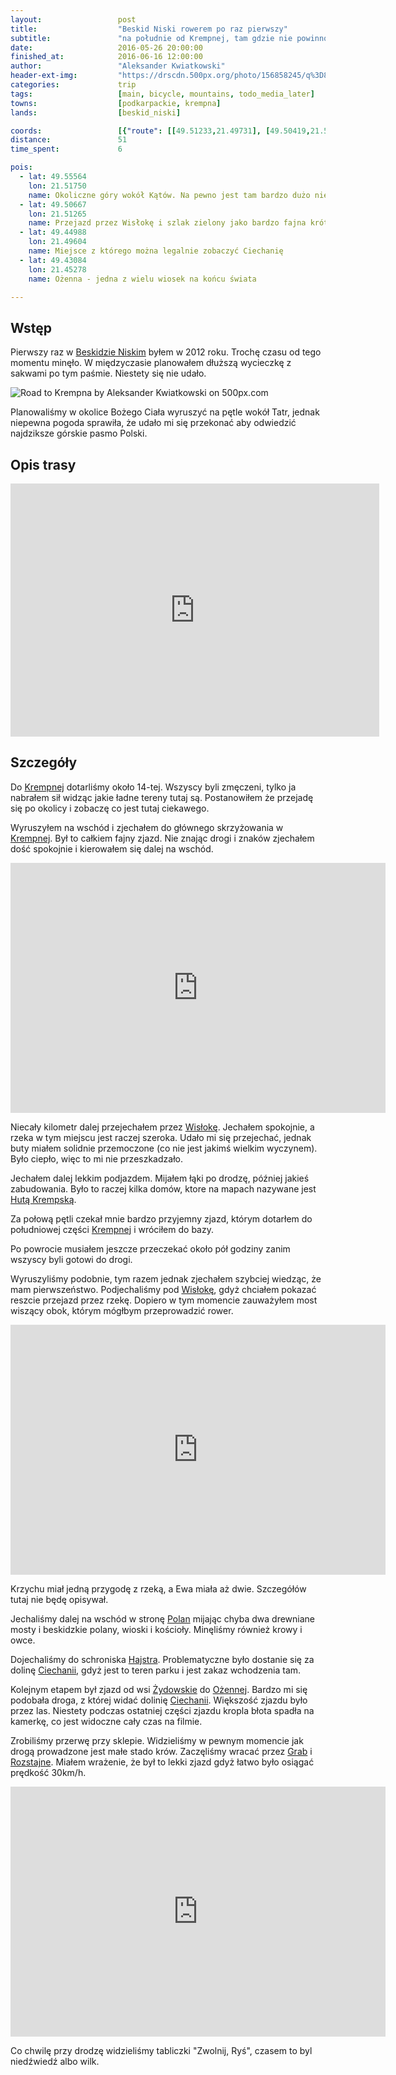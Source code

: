 ```yaml
---
layout:                 post
title:                  "Beskid Niski rowerem po raz pierwszy"
subtitle:               "na południe od Krempnej, tam gdzie nie powinno nas być"
date:                   2016-05-26 20:00:00
finished_at:            2016-06-16 12:00:00
author:                 "Aleksander Kwiatkowski"
header-ext-img:         "https://drscdn.500px.org/photo/156858245/q%3D80_m%3D2000/f78d6ec50b11528fe329fd7d7daf4940"
categories:             trip
tags:                   [main, bicycle, mountains, todo_media_later]
towns:                  [podkarpackie, krempna]
lands:                  [beskid_niski]

coords:                 [{"route": [[49.51233,21.49731], [49.50419,21.51791], [49.49672,21.50830], [49.47888,21.51225], [49.49817,21.48924], [49.51122,21.50057]], "type": "bicycle"}, {"route": [[49.51088,21.50092], [49.50319,21.52478], [49.50531,21.53868], [49.49450,21.56701], [49.48714,21.57010], [49.45992,21.53817], [49.44976,21.53851], [49.43894,21.51568], [49.44608,21.50160], [49.45194,21.50358], [49.44541,21.49130], [49.44301,21.47294], [49.43068,21.45234], [49.44379,21.43466], [49.46561,21.42178], [49.46979,21.42736], [49.48312,21.42770],[49.48914,21.42247], [49.49940,21.42092], [49.50971,21.42616], [49.51779,21.44058], [49.52169,21.47354], [49.51434,21.49620]],"type": "bicycle"}]
distance:               51
time_spent:             6

pois:
  - lat: 49.55564
    lon: 21.51750
    name: Okoliczne góry wokół Kątów. Na pewno jest tam bardzo dużo nieopisanych ścieżek z przepięknymi widokami.
  - lat: 49.50667
    lon: 21.51265
    name: Przejazd przez Wisłokę i szlak zielony jako bardzo fajna krótka pętla pokazująca istotę tych terenów.
  - lat: 49.44988
    lon: 21.49604
    name: Miejsce z którego można legalnie zobaczyć Ciechanię
  - lat: 49.43084
    lon: 21.45278
    name: Ożenna - jedna z wielu wiosek na końcu świata

---
```


[schronisko-hajstra]:             http://hutapolanska.krak.pl/


[wiki-huta-krempska]:             https://pl.wikipedia.org/wiki/Huta_Krempska
[wiki-beskid-niski]:              https://pl.wikipedia.org/wiki/Beskid_Niski
[wiki-krempna]:                   https://pl.wikipedia.org/wiki/Krempna
[wiki-wisloka]:                   https://pl.wikipedia.org/wiki/Wis%C5%82oka
[wiki-polany]:                    https://pl.wikipedia.org/wiki/Polany_(wojew%C3%B3dztwo_podkarpackie)
[wiki-ciechania]:                 https://pl.wikipedia.org/wiki/Ciechania
[wiki-zydowskie]:                 https://pl.wikipedia.org/wiki/%C5%BBydowskie
[wiki-ozenna]:                    https://pl.wikipedia.org/wiki/O%C5%BCenna
[wiki-rozstajne]:                 https://pl.wikipedia.org/wiki/Rozstajne
[wiki-grab]:                      https://pl.wikipedia.org/wiki/Grab_(wojew%C3%B3dztwo_podkarpackie)  

Wstęp
-----

Pierwszy raz w [Beskidzie Niskim][wiki-beskid-niski] byłem w 2012 roku. Trochę czasu
od tego momentu minęło. W międzyczasie planowałem dłuższą wycieczkę z sakwami po tym
paśmie. Niestety się nie udało.

<div class='pixels-photo'>
  <p>
    <img src='https://drscdn.500px.org/photo/157539497/m%3D900/5e3648072f9c9ba45277dca144809406' alt='Road to Krempna by Aleksander Kwiatkowski on 500px.com'>
  </p>
  <a href='https://500px.com/photo/157539497/road-to-krempna-by-aleksander-kwiatkowski' alt='Road to Krempna by Aleksander Kwiatkowski on 500px.com'></a>
</div>
<script type='text/javascript' src='https://500px.com/embed.js'></script>

Planowaliśmy w okolice Bożego Ciała wyruszyć na pętle wokół Tatr, jednak niepewna
pogoda sprawiła, że udało mi się przekonać aby odwiedzić najdziksze górskie pasmo
Polski.


Opis trasy
----------

<iframe height='405' width='590' frameborder='0' allowtransparency='true' scrolling='no' src='https://www.strava.com/activities/592039122/embed/a001e88b174a51ae1642f357224caf603c8e2fd0'></iframe>

Szczegóły
---------

Do [Krempnej][wiki-krempna] dotarliśmy około 14-tej. Wszyscy byli zmęczeni, tylko
ja nabrałem sił widząc jakie ładne tereny tutaj są. Postanowiłem że przejadę się
po okolicy i zobaczę co jest tutaj ciekawego.

Wyruszyłem na wschód i zjechałem do głównego skrzyżowania w [Krempnej][wiki-krempna].
Był to całkiem fajny zjazd. Nie znając drogi i znaków zjechałem dość spokojnie i
kierowałem się dalej na wschód.

<div class="vimeo"><iframe src='http://player.vimeo.com/video/170483059' width="600" height="400" frameborder="0" webkitAllowFullScreen mozallowfullscreen allowFullScreen> </iframe></div>

Niecały kilometr dalej przejechałem przez [Wisłokę][wiki-wisloka]. Jechałem spokojnie,
a rzeka w tym miejscu jest raczej szeroka. Udało mi się przejechać, jednak buty
miałem solidnie przemoczone (co nie jest jakimś wielkim wyczynem).
Było ciepło, więc to mi nie przeszkadzało.

Jechałem dalej lekkim podjazdem. Mijałem łąki po drodzę, później jakieś zabudowania.
Było to raczej kilka domów, ktore na mapach nazywane jest
[Hutą Krempską][wiki-huta-krempska].

Za połową pętli czekał mnie bardzo przyjemny zjazd, którym dotarłem do południowej części
[Krempnej][wiki-krempna] i wróciłem do bazy.

Po powrocie musiałem jeszcze przeczekać około pół godziny zanim wszyscy byli gotowi
do drogi.

Wyruszyliśmy podobnie, tym razem jednak zjechałem szybciej wiedząc, że mam
pierwszeństwo. Podjechaliśmy pod [Wisłokę][wiki-wisloka], gdyż chciałem pokazać
reszcie przejazd przez rzekę. Dopiero w tym momencie zauważyłem most wiszący obok,
którym mógłbym przeprowadzić rower.

<div class="vimeo"><iframe src='http://player.vimeo.com/video/170490805' width="600" height="400" frameborder="0" webkitAllowFullScreen mozallowfullscreen allowFullScreen> </iframe></div>

Krzychu miał jedną przygodę z rzeką, a Ewa miała aż dwie. Szczegółów tutaj nie będę
opisywał.

Jechaliśmy dalej na wschód w stronę [Polan][wiki-polany] mijając chyba dwa drewniane
mosty i beskidzkie polany, wioski i kościoły. Minęliśmy również krowy i owce.

Dojechaliśmy do schroniska [Hajstra][schronisko-hajstra].
Problematyczne było dostanie się za dolinę [Ciechanii][wiki-ciechania], gdyż
jest to teren parku i jest zakaz wchodzenia tam.

<!--
<div class="vimeo"><iframe src='http://player.vimeo.com/video/170495557' width="600" height="400" frameborder="0" webkitAllowFullScreen mozallowfullscreen allowFullScreen> </iframe></div>
-->

Kolejnym etapem był zjazd od wsi [Żydowskie][wiki-zydowskie] do [Ożennej][wiki-ozenna].
Bardzo mi się podobała droga, z której widać dolinię [Ciechanii][wiki-ciechania].
Większość zjazdu było przez las.
Niestety podczas ostatniej części zjazdu kropla błota spadła na kamerkę, co
jest widoczne cały czas na filmie.

Zrobiliśmy przerwę przy sklepie. Widzieliśmy w pewnym momencie jak drogą
prowadzone jest małe stado krów. Zaczęliśmy wracać przez [Grab][wiki-grab]
i [Rozstajne][wiki-rozstajne]. Miałem wrażenie, że był to lekki zjazd gdyż
łatwo było osiągać prędkość 30km/h.

<div class="vimeo"><iframe src='http://player.vimeo.com/video/170867075' width="600" height="400" frameborder="0" webkitAllowFullScreen mozallowfullscreen allowFullScreen> </iframe></div>

Co chwilę przy drodzę widzieliśmy
tabliczki "Zwolnij, Ryś", czasem to byl niedźwiedź albo wilk.
